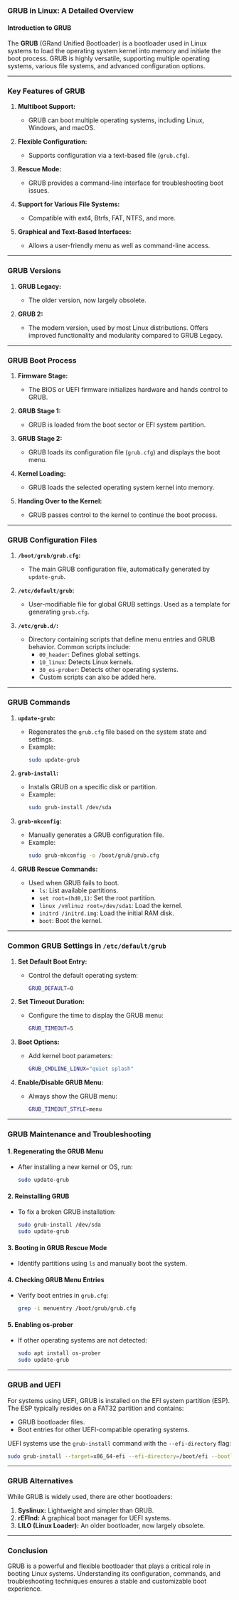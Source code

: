### GRUB in Linux: A Detailed Overview

#### Introduction to GRUB
The **GRUB** (GRand Unified Bootloader) is a bootloader used in Linux systems to load the operating system kernel into memory and initiate the boot process. GRUB is highly versatile, supporting multiple operating systems, various file systems, and advanced configuration options.

---

### Key Features of GRUB
1. **Multiboot Support:**
   - GRUB can boot multiple operating systems, including Linux, Windows, and macOS.
   
2. **Flexible Configuration:**
   - Supports configuration via a text-based file (`grub.cfg`).

3. **Rescue Mode:**
   - GRUB provides a command-line interface for troubleshooting boot issues.

4. **Support for Various File Systems:**
   - Compatible with ext4, Btrfs, FAT, NTFS, and more.

5. **Graphical and Text-Based Interfaces:**
   - Allows a user-friendly menu as well as command-line access.

---

### GRUB Versions
1. **GRUB Legacy:**
   - The older version, now largely obsolete.
   
2. **GRUB 2:**
   - The modern version, used by most Linux distributions. Offers improved functionality and modularity compared to GRUB Legacy.

---

### GRUB Boot Process
1. **Firmware Stage:**
   - The BIOS or UEFI firmware initializes hardware and hands control to GRUB.

2. **GRUB Stage 1:**
   - GRUB is loaded from the boot sector or EFI system partition.

3. **GRUB Stage 2:**
   - GRUB loads its configuration file (`grub.cfg`) and displays the boot menu.

4. **Kernel Loading:**
   - GRUB loads the selected operating system kernel into memory.

5. **Handing Over to the Kernel:**
   - GRUB passes control to the kernel to continue the boot process.

---

### GRUB Configuration Files

1. **`/boot/grub/grub.cfg`:**
   - The main GRUB configuration file, automatically generated by `update-grub`.

2. **`/etc/default/grub`:**
   - User-modifiable file for global GRUB settings. Used as a template for generating `grub.cfg`.

3. **`/etc/grub.d/`:**
   - Directory containing scripts that define menu entries and GRUB behavior. Common scripts include:
     - `00_header`: Defines global settings.
     - `10_linux`: Detects Linux kernels.
     - `30_os-prober`: Detects other operating systems.
     - Custom scripts can also be added here.

---

### GRUB Commands

1. **`update-grub`:**
   - Regenerates the `grub.cfg` file based on the system state and settings.
   - Example:
     ```bash
     sudo update-grub
     ```

2. **`grub-install`:**
   - Installs GRUB on a specific disk or partition.
   - Example:
     ```bash
     sudo grub-install /dev/sda
     ```

3. **`grub-mkconfig`:**
   - Manually generates a GRUB configuration file.
   - Example:
     ```bash
     sudo grub-mkconfig -o /boot/grub/grub.cfg
     ```

4. **GRUB Rescue Commands:**
   - Used when GRUB fails to boot.
     - `ls`: List available partitions.
     - `set root=(hd0,1)`: Set the root partition.
     - `linux /vmlinuz root=/dev/sda1`: Load the kernel.
     - `initrd /initrd.img`: Load the initial RAM disk.
     - `boot`: Boot the kernel.

---

### Common GRUB Settings in `/etc/default/grub`

1. **Set Default Boot Entry:**
   - Control the default operating system:
     ```bash
     GRUB_DEFAULT=0
     ```

2. **Set Timeout Duration:**
   - Configure the time to display the GRUB menu:
     ```bash
     GRUB_TIMEOUT=5
     ```

3. **Boot Options:**
   - Add kernel boot parameters:
     ```bash
     GRUB_CMDLINE_LINUX="quiet splash"
     ```

4. **Enable/Disable GRUB Menu:**
   - Always show the GRUB menu:
     ```bash
     GRUB_TIMEOUT_STYLE=menu
     ```

---

### GRUB Maintenance and Troubleshooting

#### 1. Regenerating the GRUB Menu
   - After installing a new kernel or OS, run:
     ```bash
     sudo update-grub
     ```

#### 2. Reinstalling GRUB
   - To fix a broken GRUB installation:
     ```bash
     sudo grub-install /dev/sda
     sudo update-grub
     ```

#### 3. Booting in GRUB Rescue Mode
   - Identify partitions using `ls` and manually boot the system.

#### 4. Checking GRUB Menu Entries
   - Verify boot entries in `grub.cfg`:
     ```bash
     grep -i menuentry /boot/grub/grub.cfg
     ```

#### 5. Enabling os-prober
   - If other operating systems are not detected:
     ```bash
     sudo apt install os-prober
     sudo update-grub
     ```

---

### GRUB and UEFI
For systems using UEFI, GRUB is installed on the EFI system partition (ESP). The ESP typically resides on a FAT32 partition and contains:
   - GRUB bootloader files.
   - Boot entries for other UEFI-compatible operating systems.

UEFI systems use the `grub-install` command with the `--efi-directory` flag:
```bash
sudo grub-install --target=x86_64-efi --efi-directory=/boot/efi --bootloader-id=GRUB
```

---

### GRUB Alternatives
While GRUB is widely used, there are other bootloaders:
1. **Syslinux:** Lightweight and simpler than GRUB.
2. **rEFInd:** A graphical boot manager for UEFI systems.
3. **LILO (Linux Loader):** An older bootloader, now largely obsolete.

---

### Conclusion
GRUB is a powerful and flexible bootloader that plays a critical role in booting Linux systems. Understanding its configuration, commands, and troubleshooting techniques ensures a stable and customizable boot experience.

